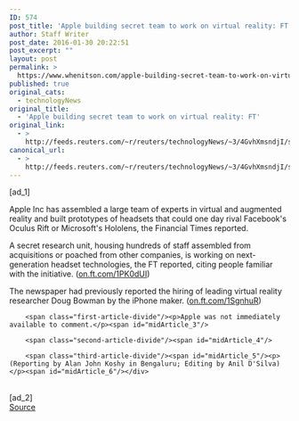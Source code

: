 ```yaml
---
ID: 574
post_title: 'Apple building secret team to work on virtual reality: FT'
author: Staff Writer
post_date: 2016-01-30 20:22:51
post_excerpt: ""
layout: post
permalink: >
  https://www.whenitson.com/apple-building-secret-team-to-work-on-virtual-reality-ft/
published: true
original_cats:
  - technologyNews
original_title:
  - 'Apple building secret team to work on virtual reality: FT'
original_link:
  - >
    http://feeds.reuters.com/~r/reuters/technologyNews/~3/4GvhXmsndjI/story01.htm
canonical_url:
  - >
    http://feeds.reuters.com/~r/reuters/technologyNews/~3/4GvhXmsndjI/story01.htm
---
```

 [ad_1]
<br><div id="articleText">
<span id="midArticle_start"/>

<span class="focusParagraph" readability="5"><p><span class="articleLocatio&lt;/span&gt;n">Apple Inc has assembled a large team of experts in virtual and augmented reality and built prototypes of headsets that could one day rival Facebook's Oculus Rift or Microsoft's Hololens, the Financial Times reported.</span></p></span><span id="midArticle_0"/><p>A secret research unit, housing hundreds of staff assembled from acquisitions or poached from other companies, is working on next-generation headset technologies, the FT reported, citing people familiar with the initiative. (<a href="http://on.ft.com/1PK0dUI">on.ft.com/1PK0dUI</a>)</p><span id="midArticle_1"/><p>The newspaper had previously reported the hiring of leading virtual reality researcher Doug Bowman by the iPhone maker. (<a href="http://on.ft.com/1SgnhuR">on.ft.com/1SgnhuR</a>)</p><span id="midArticle_2"/>
        
        <span class="first-article-divide"/><p>Apple was not immediately available to comment.</p><span id="midArticle_3"/>
        
        <span class="second-article-divide"/><span id="midArticle_4"/>
        
        <span class="third-article-divide"/><span id="midArticle_5"/><p> (Reporting by Alan John Koshy in Bengaluru; Editing by Anil D'Silva)</p><span id="midArticle_6"/></div>
<br>[ad_2]
<br><a href="http://feeds.reuters.com/~r/reuters/technologyNews/~3/4GvhXmsndjI/story01.htm">Source </a>
